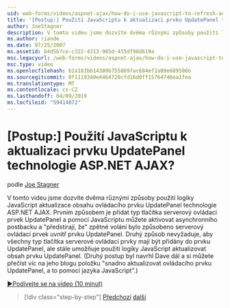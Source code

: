 ```yaml
---
uid: web-forms/videos/aspnet-ajax/how-do-i-use-javascript-to-refresh-an-aspnet-ajax-updatepanel
title: '[Postup:] Použití JavaScriptu k aktualizaci prvku UpdatePanel technologie ASP.NET AJAX? | Dokumenty Microsoft'
author: JoeStagner
description: V tomto videu jsme dozvíte dvěma různými způsoby použití logiky JavaScript aktualizace obsahu ovládacího prvku UpdatePanel technologie ASP.NET AJAX. První způsob je přidat...
ms.author: riande
ms.date: 07/25/2007
ms.assetid: b4d5b7ce-c322-4313-985d-455df98d619a
msc.legacyurl: /web-forms/videos/aspnet-ajax/how-do-i-use-javascript-to-refresh-an-aspnet-ajax-updatepanel
msc.type: video
ms.openlocfilehash: b2a183bb14389b7558697ac684ef2a09e689596b
ms.sourcegitcommit: 0f1119340e4464720cfd16d0ff15764746ea1fea
ms.translationtype: MT
ms.contentlocale: cs-CZ
ms.lasthandoff: 04/09/2019
ms.locfileid: "59414072"
---
```

# <a name="how-do-i-use-javascript-to-refresh-an-aspnet-ajax-updatepanel"></a>[Postup:] Použití JavaScriptu k aktualizaci prvku UpdatePanel technologie ASP.NET AJAX?

podle [Joe Stagner](https://github.com/JoeStagner)

V tomto videu jsme dozvíte dvěma různými způsoby použití logiky JavaScript aktualizace obsahu ovládacího prvku UpdatePanel technologie ASP.NET AJAX. Prvním způsobem je přidat typ tlačítka serverový ovládací prvek UpdatePanel a pomocí JavaScriptu můžete aktivovat asynchronního postbacku a "předstírají, že" zpětné volání bylo způsobeno serverový ovládací prvek uvnitř prvku UpdatePanel. Druhý způsob nevyžaduje, aby všechny typ tlačítka serverové ovládací prvky mají být přidány do prvku UpdatePanel, ale stále umožňuje použití logiky JavaScript aktualizovat obsah prvku UpdatePanel. (Druhý postup byl navrhl Dave dál a si můžete přečíst víc na jeho blogu položku "snadno aktualizovat ovládacího prvku UpdatePanel, a to pomocí jazyka JavaScript".)

[&#9654;Podívejte se na video (10 minut)](https://channel9.msdn.com/Blogs/ASP-NET-Site-Videos/how-do-i-use-javascript-to-refresh-an-aspnet-ajax-updatepanel)

> [!div class="step-by-step"]
> [Předchozí](how-do-i-build-a-custom-aspnet-ajax-server-control.md)
> [další](how-do-i-determine-whether-an-asynchronous-postback-has-occurred.md)
